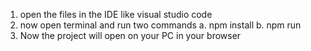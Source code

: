 1. open the files in the IDE like visual studio code
2. now open terminal and run two commands
   a. npm install
   b. npm run
3. Now the project will open on your PC in your browser  
